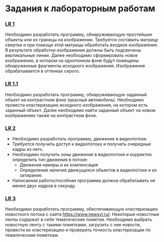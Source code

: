 # Задания к лабораторным работам

### [LR 1](https://github.com/AndrKonst/hse_ml_2020/blob/master/ML_LR1_Andronov.ipynb)
Необходимо разработать программу, обнаруживающую простейшие объекты или их границы на изображении. Требуется составить матрицу свертки и при помощи этой матрицы обработать входное изображение. В результате обработки изображения должны быть подсвечены вертикальные линии. Далее необходимо сформировать новое изображение, в котором на однотонном фоне будут помещены обнаруженные фрагменты исходного изображения. Изображение обрабатывается в оттенках серого.

### [LR 1.1](https://github.com/AndrKonst/hse_ml_2020/blob/master/ML_LR_1.1_Andronov.ipynb)
Необходимо разработать программу, обнаруживающую заданный объект на контрастном фоне (красный автомобиль). Необходимо провести кластеризацию исходного изображения, на котором есть заданный объект. Далее необходимо найти заданный объект на новом изображениях также на контрастном фоне.

### [LR 2](https://github.com/AndrKonst/hse_ml_2020/blob/master/ML_LR_2_Andronov.ipynb)
- Необходимо разработать программу, движение в видеопотоке.
- Требуется получить доступ к видеопотоку и получать очередные кадры из него.
- Необходимо получить зоны движения в видеопотоке и корректно определить тип движения в потоке:
  + Движения камеры и их компенсация
  + Определение наличия движущихся объектов в видеопотоке и их затирание.
- Написанная работоспособная программа должна обрабатывать не менее двух кадров в секунду.

### [LR 3](https://github.com/AndrKonst/hse_ml_2020/blob/master/ML_LR3_Andronov.ipynb)
Необходимо разработать программу, обеспечивающую кластеризацию новостного потока с сайта https://www.newsvl.ru/: 
Некоторые новостные ленты содержат в себе тематические пометки. Необходимо выбрать новостную ленту с такими пометками, загрузить с нее новости, провести их кластеризацию и проверить точность кластеризации по тематическим пометкам.